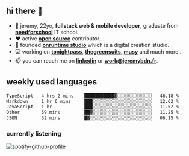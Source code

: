 ## hi there 👋

- 👦 jeremy,  22yo, **fullstack web & mobile developer**, graduate from **[needforschool](https://www.needfor-school.com/)** IT school.
- ❤️ active **[open source](https://github.com/jerembdn)** contributor.
- 🧠 founded **[onruntime studio](https://github.com/onruntime)** which is a digital creation studio.
- 💻 working on **[tonightpass](https://tonightpass.com)**, **[thegreensuits](https://thegreensuits.fr)**, **[musy](https://github.com/musyapp)** and much more...
- 📫 you can reach me on **[linkedin](https://www.linkedin.com/in/jeremybdn/)** or **[work@jeremybdn.fr](mailto:work@jeremybdn.fr)**.

## weekly used languages

<!--START_SECTION:waka-->

```txt
TypeScript   4 hrs 2 mins    ███████████▓░░░░░░░░░░░░░   46.18 %
Markdown     1 hr 6 mins     ███░░░░░░░░░░░░░░░░░░░░░░   12.62 %
JavaScript   1 hr            ███░░░░░░░░░░░░░░░░░░░░░░   11.52 %
Other        59 mins         ██▓░░░░░░░░░░░░░░░░░░░░░░   11.25 %
JSON         32 mins         █▓░░░░░░░░░░░░░░░░░░░░░░░   06.15 %
```

<!--END_SECTION:waka-->

### currently listening
[![spotify-github-profile](https://spotify-github-profile.vercel.app/api/view?uid=31ugdvkonmhxzbnkai2r7ue2empe&cover_image=true&theme=natemoo-re&show_offline=false&background_color=121212&bar_color=3356d7&bar_color_cover=false)](https://open.spotify.com/user/31225jnpumbhbpldcz2wjg24aymi)
